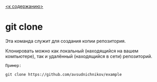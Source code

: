 [<к содержанию>](readme.md)

# git clone

Эта команда служит для создания копии репозитория.

Клонировать можно как локальный (находящийся на вашем компьютере), так и удалённый (находящийся в сети) репозиторий.

```php=
Пример:

git clone https://github.com/avsudnichnikov/example
```
